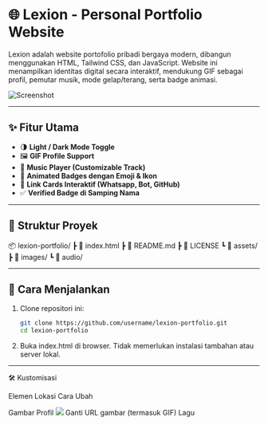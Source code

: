 # 🌐 Lexion - Personal Portfolio Website

Lexion adalah website portofolio pribadi bergaya modern, dibangun menggunakan HTML, Tailwind CSS, dan JavaScript. Website ini menampilkan identitas digital secara interaktif, mendukung GIF sebagai profil, pemutar musik, mode gelap/terang, serta badge animasi.

![Screenshot](https://your-preview-image-url.com) <!-- Ganti URL dengan preview yang kamu host -->

---

## ✨ Fitur Utama

- 🌗 **Light / Dark Mode Toggle**
- 🖼️ **GIF Profile Support**
- 🎵 **Music Player (Customizable Track)**
- 💫 **Animated Badges dengan Emoji & Ikon**
- 🔗 **Link Cards Interaktif (Whatsapp, Bot, GitHub)**
- ✅ **Verified Badge di Samping Nama**

---

## 📁 Struktur Proyek

📦 lexion-portfolio/ ┣ 📄 index.html ┣ 📄 README.md ┣ 📄 LICENSE ┗ 📂 assets/ ┣ 📁 images/ ┗ 📁 audio/

---

## 🚀 Cara Menjalankan

1. Clone repositori ini:
   ```bash
   git clone https://github.com/username/lexion-portfolio.git
   cd lexion-portfolio

2. Buka index.html di browser.
Tidak memerlukan instalasi tambahan atau server lokal.




---

🛠️ Kustomisasi

Elemen	Lokasi	Cara Ubah

Gambar Profil	<img src="..." />	Ganti URL gambar (termasuk GIF)
Lagu	<audio src="..." />	Ganti URL file musik
Badge	<span class="shiny-badge">	Tambah/ubah teks dan ikon di HTML
Warna	CSS --primary-color, --secondary-color	Ganti di bagian <style>



---

📜 Lisensi

MIT License © 2025 Septian (Lee Xiao Jun)

Silakan digunakan, dimodifikasi, dan dikembangkan secara bebas.


---

> Dibuat dengan ❤️ oleh Septian (Lee Xiao Jun)



---
